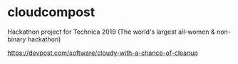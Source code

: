 # cloudcompost

Hackathon project for Technica 2019 (The world's largest all-women & non-binary hackathon)

https://devpost.com/software/cloudy-with-a-chance-of-cleanup

